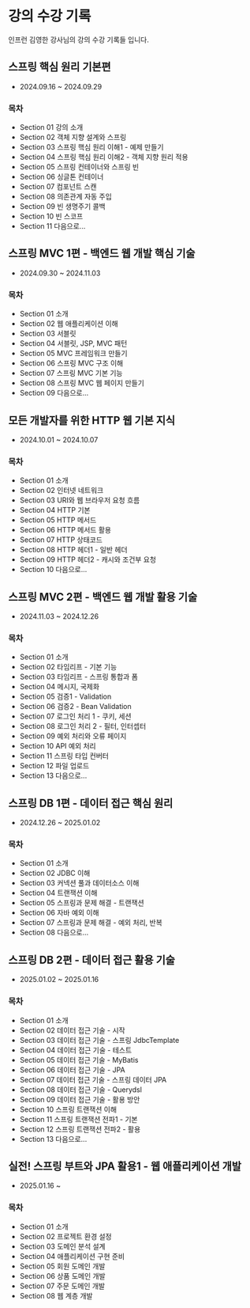 # 강의 수강 기록
인프런 김영한 강사님의 강의 수강 기록들 입니다.
## 스프링 핵심 원리 기본편
- 2024.09.16 ~ 2024.09.29
### 목차
- Section 01 강의 소개
- Section 02 객체 지향 설계와 스프링
- Section 03 스프링 핵심 원리 이해1 - 예제 만들기
- Section 04 스프링 핵심 원리 이해2 - 객체 지향 원리 적용
- Section 05 스프링 컨테이너와 스프링 빈
- Section 06 싱글톤 컨테이너
- Section 07 컴포넌트 스캔
- Section 08 의존관계 자동 주입
- Section 09 빈 생명주기 콜백
- Section 10 빈 스코프
- Section 11 다음으로...
## 스프링 MVC 1편 - 백엔드 웹 개발 핵심 기술
- 2024.09.30 ~ 2024.11.03
### 목차
- Section 01 소개
- Section 02 웹 애플리케이션 이해
- Section 03 서블릿
- Section 04 서블릿, JSP, MVC 패턴
- Section 05 MVC 프레임워크 만들기
- Section 06 스프링 MVC 구조 이해
- Section 07 스프링 MVC 기본 기능
- Section 08 스프링 MVC 웹 페이지 만들기
- Section 09 다음으로...
## 모든 개발자를 위한 HTTP 웹 기본 지식
- 2024.10.01 ~ 2024.10.07
### 목차
- Section 01 소개
- Section 02 인터넷 네트워크
- Section 03 URI와 웹 브라우저 요청 흐름
- Section 04 HTTP 기본
- Section 05 HTTP 메서드
- Section 06 HTTP 메서드 활용
- Section 07 HTTP 상태코드
- Section 08 HTTP 헤더1 - 일반 헤더
- Section 09 HTTP 헤더2 - 캐시와 조건부 요청
- Section 10 다음으로...
## 스프링 MVC 2편 - 백엔드 웹 개발 활용 기술
- 2024.11.03 ~ 2024.12.26
### 목차
- Section 01 소개
- Section 02 타임리프 - 기본 기능
- Section 03 타임리프 - 스프링 통합과 폼
- Section 04 메시지, 국제화
- Section 05 검증1 - Validation
- Section 06 검증2 - Bean Validation
- Section 07 로그인 처리 1 - 쿠키, 세션
- Section 08 로그인 처리 2 - 필터, 인터셉터
- Section 09 예외 처리와 오류 페이지
- Section 10 API 예외 처리
- Section 11 스프링 타입 컨버터
- Section 12 파일 업로드
- Section 13 다음으로...
## 스프링 DB 1편 - 데이터 접근 핵심 원리
- 2024.12.26 ~ 2025.01.02
### 목차
- Section 01 소개
- Section 02 JDBC 이해
- Section 03 커넥션 풀과 데이터소스 이해
- Section 04 트랜잭션 이해
- Section 05 스프링과 문제 해결 - 트랜잭션
- Section 06 자바 예외 이해
- Section 07 스프링과 문제 해결 - 예외 처리, 반복
- Section 08 다음으로...
## 스프링 DB 2편 - 데이터 접근 활용 기술
- 2025.01.02 ~ 2025.01.16
### 목차
- Section 01 소개
- Section 02 데이터 접근 기술 - 시작
- Section 03 데이터 접근 기술 - 스프링 JdbcTemplate
- Section 04 데이터 접근 기술 - 테스트
- Section 05 데이터 접근 기술 - MyBatis
- Section 06 데이터 접근 기술 - JPA
- Section 07 데이터 접근 기술 - 스프링 데이터 JPA
- Section 08 데이터 접근 기술 - Querydsl
- Section 09 데이터 접근 기술 - 활용 방안
- Section 10 스프링 트랜잭션 이해
- Section 11 스프링 트랜잭션 전파1 - 기본
- Section 12 스프링 트랜잭션 전파2 - 활용
- Section 13 다음으로...
## 실전! 스프링 부트와 JPA 활용1 - 웹 애플리케이션 개발
- 2025.01.16 ~
### 목차
- Section 01 소개
- Section 02 프로젝트 환경 설정
- Section 03 도메인 분석 설계
- Section 04 애플리케이션 구현 준비
- Section 05 회원 도메인 개발
- Section 06 상품 도메인 개발
- Section 07 주문 도메인 개발
- Section 08 웹 계층 개발
